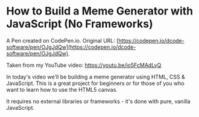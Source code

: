 # How to Build a Meme Generator with JavaScript (No Frameworks)

A Pen created on CodePen.io. Original URL: [https://codepen.io/dcode-software/pen/OJgJdQw](https://codepen.io/dcode-software/pen/OJgJdQw).

Taken from my YouTube video:
https://youtu.be/io5FcMAdLyQ

In today's video we'll be building a meme generator using HTML, CSS & JavaScript. This is a great project for beginners or for those of you who want to learn how to use the HTML5 canvas.

It requires no external libraries or frameworks - it's done with pure, vanilla JavaScript.